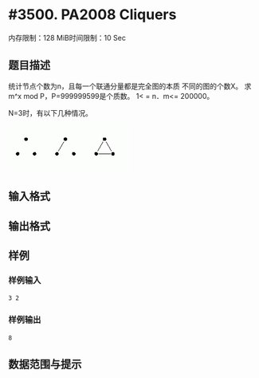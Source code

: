 # #3500. PA2008 Cliquers

内存限制：128 MiB时间限制：10 Sec

## 题目描述

统计节点个数为n，且每一个联通分量都是完全图的本质
  不同的图的个数X。
求m^x mod P，P=999999599是个质数。
1< = n．m<=  200000。

N=3时，有以下几种情况。

![](upload/201403/11(5).jpg)

## 输入格式

## 输出格式

## 样例

### 样例输入

    
    3 2
    
    

### 样例输出

    
    8
    

## 数据范围与提示
